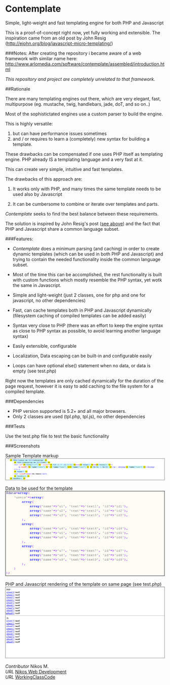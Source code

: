 Contemplate
===========

Simple, light-weight and fast templating engine for both PHP and Javascript

This is a proof-of-concept right now, yet fully working and extensible.
The inspiration came from an old post by John Resig (http://ejohn.org/blog/javascript-micro-templating/)

###Notes:
After creating the repository i became aware of a web framework with similar name here: http://www.arlomedia.com/software/contemplate/assembled/introduction.html

*This repository and project are completely unrelated to that framework.*


##Rationale

There are many templating engines out there, which are very elegant, fast, multipurpose (eg. mustache, twig, handlebars, jade, doT, and so on..)

Most of the sophistictated engines use a custom parser to build the engine. 

This is highly versatile:

1. but can have performance issues sometimes 
2. and / or requires to learn a (completely) new syntax for building a template.

These drawbacks can be compensated if one uses PHP itself as templating engine. PHP already IS a templating language and a very fast at it.

This can create very simple, intuitive and fast templates.

The drawbacks of this approach are:

1. It works only with PHP, and many times the same template needs to be used also by Javascript

2. It can be cumbersome to combine or iterate over templates and parts.

*Contemplate* seeks to find the best balance between these requirements.

The solution is inspired by John Resig's post ([see above](http://ejohn.org/blog/javascript-micro-templating/)) and the fact that PHP and Javascript share a common language subset.

###Features:

* *Contemplate* does a minimum parsing (and caching) in order to create dynamic templates (which can be used in both PHP and Javascript)
and trying to contain the needed functionality inside the common language subset.

* Most of the time this can be accomplished, the rest functionality is built with custom functions which mostly resemble the PHP
syntax, yet wotk the same in Javascript.

* Simple and light-weight (just 2 classes, one for php and one for javascript, no other dependencies)

* Fast, can cache templates both in PHP and Javascript dynamically (filesystem caching of compiled templates can be added easily)

* Syntax very close to PHP (there was an effort to keep the engine syntax as close to PHP syntax as possible, to avoid learning another language syntax)

* Easily extensible, configurable

* Localization, Data escaping can be built-in and configurable easily

* Loops can have optional else() statement when no data, or data is empty (see test.php)


Right now the templates are only cached dynamically for the duration of the page request,
however it is easy to add caching to the file system for a compiled template.

###Dependencies

* PHP version supported is 5.2+ and all major browsers.
* Only 2 classes are used (tpl.php, tpl.js), no other dependencies

###Tests

Use the test.php file to test the basic functionality


###Screenshots

Sample Template markup
![Template markup](/screenshots/template_markup.png)

Data to be used for the template
![Template data](/screenshots/template_data.png)

PHP and Javascript rendering of the template on same page (see test.php)
![Template output](/screenshots/template_output.png)


*Contributor* Nikos M.  
*URL* [Nikos Web Development](http://nikos-web-development.netai.net/ "Nikos Web Development")  
*URL* [WorkingClassCode](http://workingclasscode.uphero.com/ "Working Class Code")  
